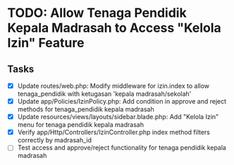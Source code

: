 # TODO: Allow Tenaga Pendidik Kepala Madrasah to Access "Kelola Izin" Feature

## Tasks
- [x] Update routes/web.php: Modify middleware for izin.index to allow tenaga_pendidik with ketugasan 'kepala madrasah/sekolah'
- [x] Update app/Policies/IzinPolicy.php: Add condition in approve and reject methods for tenaga_pendidik kepala madrasah
- [x] Update resources/views/layouts/sidebar.blade.php: Add "Kelola Izin" menu for tenaga pendidik kepala madrasah
- [x] Verify app/Http/Controllers/IzinController.php index method filters correctly by madrasah_id
- [ ] Test access and approve/reject functionality for tenaga pendidik kepala madrasah

